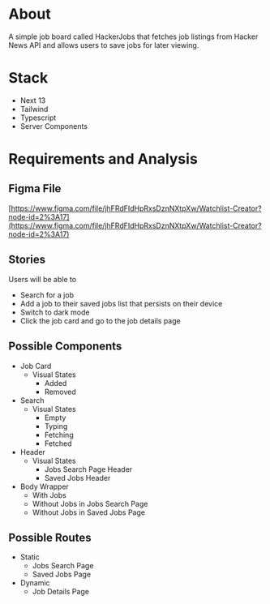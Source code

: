 # About

A simple job board called HackerJobs that fetches job listings from Hacker News API and allows users to save jobs for later viewing.

# Stack

- Next 13
- Tailwind
- Typescript
- Server Components

# Requirements and Analysis

## Figma File

[https://www.figma.com/file/jhFRdFIdHpRxsDznNXtpXw/Watchlist-Creator?node-id=2%3A17](https://www.figma.com/file/jhFRdFIdHpRxsDznNXtpXw/Watchlist-Creator?node-id=2%3A17)

## Stories

Users will be able to

- Search for a job
- Add a job to their saved jobs list that persists on their device
- Switch to dark mode
- Click the job card and go to the job details page

## Possible Components

- Job Card
  - Visual States
    - Added
    - Removed
- Search
  - Visual States
    - Empty
    - Typing
    - Fetching
    - Fetched
- Header
  - Visual States
    - Jobs Search Page Header
    - Saved Jobs Header
- Body Wrapper
  - With Jobs
  - Without Jobs in Jobs Search Page
  - Without Jobs in Saved Jobs Page

## Possible Routes

- Static
  - Jobs Search Page
  - Saved Jobs Page
- Dynamic
  - Job Details Page
